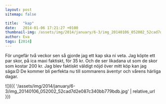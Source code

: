 ```yaml
---
layout: post
sitemap: false

title:  "kap"
date:   2014-01-06 17:21:27 +0100
thumbnail-img: /assets/img/2014/january/6-3/img_20140106_052002_52cad7d2e087c340bb779bdb.jpg
author: Eva
tags: [2014]
---
```


För ungefär två veckor sen så gjorde jag ett kap ska ni veta. Jag köpte ett par skor, på ica maxi faktiskt,  för 35 kr. Och de ser likadana ut som de skor som kostar 200 kr. Jag blev faktiskt väldigt nöjd över mitt köp kan jag säga:D De kommer bli perfekta nu till sommarens äventyr och vårens härliga dagar.

![]({{ '/assets/img/2014/january/6-3/img_20140106_052002_52cad7d2e087c340bb779bdb.jpg'  | relative_url }})

